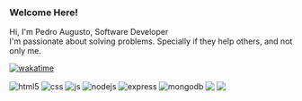 

### Welcome Here!


Hi,  I'm Pedro Augusto, Software Developer <br>
I'm passionate about solving problems. Specially if they help others, and not only me.<br>


[![wakatime](https://wakatime.com/badge/user/018d3693-0b1a-453c-88b8-8cca31049f2c.svg)](https://wakatime.com/@018d3693-0b1a-453c-88b8-8cca31049f2c)



<div style="display: inline-block" align="center">
  <img align="center" alt="html5" src="https://img.shields.io/badge/HTML5-E34F26?style=for-the-badge&logo=html5&logoColor=white"/>
  <img align="center" alt="css" src="https://img.shields.io/badge/CSS3-1572B6?style=for-the-badge&logo=css3&logoColor=white"/>
  <img align="center" alt="js" src="https://img.shields.io/badge/JavaScript-F7DF1E?style=for-the-badge&logo=javascript&logoColor=black"/>
  <img align="center" alt="nodejs" src="https://img.shields.io/badge/Node.js-43853D?style=for-the-badge&logo=node.js&logoColor=white"/>
  <img align="center" alt="express" src="https://img.shields.io/badge/Express.js-404D59?style=for-the-badge"/>
  <img align="center" alt="mongodb" src="https://img.shields.io/badge/MongoDB-%234ea94b.svg?style=for-the-badge&logo=mongodb&logoColor=white"/>
  <img align="center" alt"react" src="https://img.shields.io/badge/react-%2320232a.svg?style=for-the-badge&logo=react&logoColor=%2361DAFB"/>
  <img align="center" alt"netlify" src="https://img.shields.io/badge/netlify-%23000000.svg?style=for-the-badge&logo=netlify&logoColor=#00C7B7"/>
</div>
